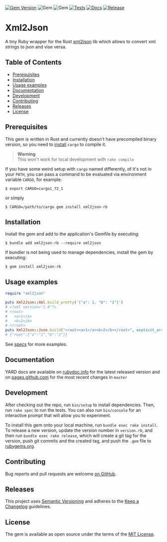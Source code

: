 [![Gem Version](https://badge.fury.io/rb/xml2json-rb.svg)](https://badge.fury.io/rb/xml2json-rb)
![Gem](https://img.shields.io/gem/dt/xml2json-rb?style=plastic)
![Gem](https://img.shields.io/gem/dtv/xml2json-rb?style=plastic)
[![Tests](https://github.com/uvlad7/xml2json-rb/actions/workflows/main.yml/badge.svg)](https://github.com/uvlad7/xml2json-rb/actions/workflows/main.yml)
[![Docs](https://github.com/uvlad7/xml2json-rb/actions/workflows/docs.yml/badge.svg)](https://github.com/uvlad7/xml2json-rb/actions/workflows/docs.yml)
[![Release](https://github.com/uvlad7/xml2json-rb/actions/workflows/release.yml/badge.svg)](https://github.com/uvlad7/xml2json-rb/actions/workflows/release.yml)

# Xml2Json

A tiny Ruby wrapper for the Rust [xml2json](https://github.com/novcn/xml2json-rs) lib which allows
to convert xml strings to json and vise versa.

Table of Contents
-----------------

<!-- Generated with `markdown-toc -i README.md` -->

<!-- toc -->

- [Prerequisites](#prerequisites)
- [Installation](#installation)
- [Usage examples](#usage-examples)
- [Documentation](#documentation)
- [Development](#development)
- [Contributing](#contributing)
- [Releases](#releases)
- [License](#license)

<!-- tocstop -->

## Prerequisites

This gem is written in Rust and currently doesn't have precompiled binary version, so you need
to [install](https://doc.rust-lang.org/cargo/getting-started/installation.html) `cargo` to compile
it.

> **Warning**  
> This won't work for local development with `rake compile`

If you have some weird setup with `cargo` named differently, of it's not in your `PATH`, you can
pass a command to be evaluated via environment variable `CARGO`, for example:

    $ export CARGO=cargo1_72_1

or simply

    $ CARGO=/path/to/cargo gem install xml2json-rb

## Installation

Install the gem and add to the application's Gemfile by executing:

    $ bundle add xml2json-rb --require xml2json

If bundler is not being used to manage dependencies, install the gem by executing:

    $ gem install xml2json-rb

## Usage examples

```ruby
require "xml2json"

puts Xml2Json::Xml.build_pretty('{"a": 1, "b": "2"}')
# <?xml version="1.0"?>
# <root>
#   <a>1</a>
#   <b>2</b>
# </root>
puts Xml2Json::Json.build("<root><a>1</a><b>2</b></root>", explicit_array: false)
# {"root":{"a":"1","b":"2"}}
```

See [specs](spec/xml2json_spec.rb) for more examples.

## Documentation

YARD docs are available on [rubydoc.info](https://rubydoc.info/gems/xml2json-rb/) for the latest
released version and on [pages.github.com](https://uvlad7.github.io/xml2json-rb/) for the most
recent changes in `master`

## Development

After checking out the repo, run `bin/setup` to install dependencies. Then, run `rake spec` to run
the tests. You can also run `bin/console` for an interactive prompt that will allow you to
experiment.

To install this gem onto your local machine, run `bundle exec rake install`. To release a new
version, update the version number in `version.rb`, and then run `bundle exec rake release`, which
will create a git tag for the version, push git commits and the created tag, and push the `.gem`
file to [rubygems.org](https://rubygems.org).

## Contributing

Bug reports and pull requests are welcome [on GitHub](https://github.com/uvlad7/xml2json-rb).

## Releases

This project uses [Semantic Versioning](https://semver.org/) and adheres to
the [Keep a Changelog](https://keepachangelog.com/en/1.1.0/) guidelines.

## License

The gem is available as open source under the terms of
the [MIT License](https://opensource.org/licenses/MIT).
